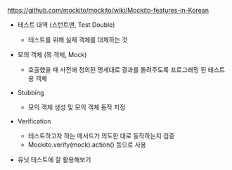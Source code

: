 
https://github.com/mockito/mockito/wiki/Mockito-features-in-Korean

- 테스트 대역 (스턴트맨, Test Double)
	- 테스트를 위해 실제 객체를 대체하는 것
- 모의 객체 (목 객체, Mock)
	- 호출했을 때 사전에 정의된 명세대로 결과를 돌려주도록 프로그래밍 된 테스트용 객체
- Stubbing
	- 모의 객체 생성 및 모의 객체 동작 지정
- Verification
	- 테스트하고자 하는 메서드가 의도한 대로 동작하는지 검증
	- Mockito.verify(mock).action() 등으로 사용

- 유닛 테스트에 잘 활용해보기